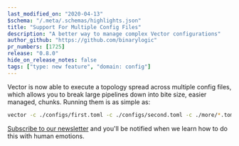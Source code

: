 ```yaml
---
last_modified_on: "2020-04-13"
$schema: "/.meta/.schemas/highlights.json"
title: "Support For Multiple Config Files"
description: "A better way to manage complex Vector configurations"
author_github: "https://github.com/binarylogic"
pr_numbers: [1725]
release: "0.8.0"
hide_on_release_notes: false
tags: ["type: new feature", "domain: config"]
---
```


Vector is now able to execute a topology spread across multiple config files,
which allows you to break large pipelines down into bite size, easier managed,
chunks. Running them is as simple as:

```bash
vector -c ./configs/first.toml -c ./configs/second.toml -c ./more/*.toml
```

[Subscribe to our newsletter][pages.community] and you'll be notified when we
learn how to do this with human emotions.

[pages.community]: /community/
